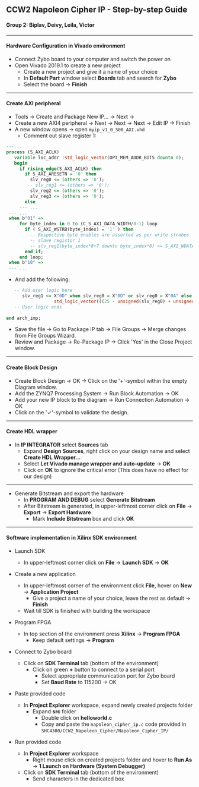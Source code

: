 ## CCW2 Napoleon Cipher IP - Step-by-step Guide
#### Group 2: Biplav, Deivy, Leila, Victor

---

#### Hardware Configuration in Vivado environment

- Connect Zybo board to your computer and switch the power on
- Open Vivado 2019.1 to create a new project
  - Create a new project and give it a name of your choice
  - In **Default Part** window select **Boards** tab and search for **Zybo**
  - Select the board → **Finish**

---

#### Create AXI peripheral
 - Tools → Create and Package New IP... → Next → 
 - Create a new AXI4 peripheral → Next → Next → Next → Edit IP → Finish 
 - A new window opens → open `myip_v1_0_S00_AXI.vhd`
    - Comment out slave register 1:
 ```vhdl
 ---...
 process (S_AXI_ACLK)
	variable loc_addr :std_logic_vector(OPT_MEM_ADDR_BITS downto 0); 
	begin
	  if rising_edge(S_AXI_ACLK) then 
	    if S_AXI_ARESETN = '0' then
	      slv_reg0 <= (others => '0');
	     -- slv_reg1 <= (others => '0');
	      slv_reg2 <= (others => '0');
	      slv_reg3 <= (others => '0');
	    else 
      --- ...
  --- ...
  when b"01" =>
	  for byte_index in 0 to (C_S_AXI_DATA_WIDTH/8-1) loop
	    if ( S_AXI_WSTRB(byte_index) = '1' ) then
	      -- Respective byte enables are asserted as per write strobes                   
	      -- slave registor 1
	      -- slv_reg1(byte_index*8+7 downto byte_index*8) <= S_AXI_WDATA(byte_index*8+7 downto byte_index*8);
	    end if;
	  end loop;
  when b"10" =>
  --- ...
 ```
 - And add the following:
 ```vhdl
 	-- Add user logic here
	   slv_reg1 <= X"0D" when slv_reg0 = X"0D" or slv_reg0 = X"0A" else
                   std_logic_vector(((25 - unsigned(slv_reg0) + unsigned(slv_reg2)) mod 26) + 97);
	-- User logic ends
  
end arch_imp;
 ```
 - Save the file → Go to Package IP tab → File Groups → Merge changes from File Groups Wizard.
 - Review and Package → Re-Package IP → Click 'Yes' in the Close Project window.
 
 ---
 
 #### Create Block Design
 - Create Block Design → OK → Click on the '+'-symbol within the empty Diagram window.
 - Add the ZYNQ7 Processing System → Run Block Automation → OK
 - Add your new IP block to the diagram → Run Connection Automation → OK
 - Click on the '✓'-symbol to validate the design.
 
 ---
 
 #### Create HDL wrapper  
 - In **IP INTEGRATOR** select **Sources** tab
    - Expand **Design Sources**, right click on your design name and select **Create HDL Wrapper...**
    - Select **Let Vivado manage wrapper and auto-update** → **OK**
    - Click on **OK** to ignore the critical error (This does have no effect for our design)
 
 ---
 
- Generate Bitstream and export the hardware
  - In **PROGRAM AND DEBUG** select **Generate Bitstream**
  - After Bitstream is generated, in upper-leftmost corner click on **File** → **Export** → **Export Hardware**
    - Mark **Include Bitstream** box and click **OK**

---

#### Software implementation in Xilinx SDK environment

- Launch SDK
  - In upper-leftmost corner click on **File** → **Launch SDK** → **OK**

- Create a new application
  - In upper-leftmost corner of the environment click **File**, hover on **New** → **Application Project**
    - Give a project a name of your choice, leave the rest as default → **Finish**
  - Wait till SDK is finished with building the workspace

- Program FPGA
  - In top section of the environment press **Xilinx** → **Program FPGA**
    - Keep default settings → **Program**

- Connect to Zybo board
  - Click on **SDK Terminal** tab (bottom of the environment)
    - Click on green **+** button to connect to a serial port
      - Select appropriate communication port for Zybo board
      - Set **Baud Rate** to 115200 → OK

- Paste provided code
  - In **Project Explorer** workspace, expand newly created projects folder
    - Expand **src** folder
      - Double click on **helloworld.c**
      - Copy and paste the `napoleon_cipher_ip.c` code provided in `SHC4300/CCW2_Napoleon_Cipher/Napoleon_Cipher_IP/`

- Run provided code
  - In **Project Explorer** workspace
    - Right mouse click on created projects folder and hover to **Run As** → **1 Launch on Hardware (System Debugger)**
  - Click on **SDK Terminal** tab (bottom of the environment)
    - Send characters in the dedicated box
